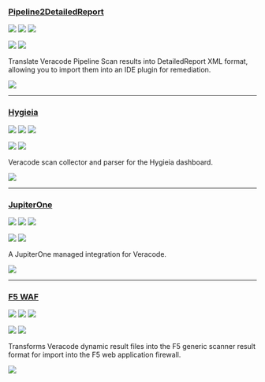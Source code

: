 ### [Pipeline2DetailedReport](https://github.com/jphillips-vc/pipeline2detailedreport)

![](https://img.shields.io/github/stars/jphillips-vc/pipeline2detailedreport.svg?style=social)
![](https://img.shields.io/github/forks/jphillips-vc/pipeline2detailedreport.svg?style=social)
![](https://img.shields.io/github/watchers/jphillips-vc/pipeline2detailedreport.svg?style=social)

![](https://img.shields.io/github/languages/top/jphillips-vc/pipeline2detailedreport)
![](https://img.shields.io/github/contributors/jphillips-vc/pipeline2detailedreport)

Translate Veracode Pipeline Scan results into DetailedReport XML format, allowing you to import them into an IDE plugin for remediation.

[![](https://img.shields.io/github/followers/jphillips?label=jphillips&style=social)](https://github/jphillips)

---
### [Hygieia](https://github.com/mickfeech/hygieia_veracode_collector)

![](https://img.shields.io/github/stars/mickfeech/hygieia_veracode_collector.svg?style=social)
![](https://img.shields.io/github/forks/mickfeech/hygieia_veracode_collector.svg?style=social)
![](https://img.shields.io/github/watchers/mickfeech/hygieia_veracode_collector.svg?style=social)

![](https://img.shields.io/github/languages/top/mickfeech/hygieia_veracode_collector)
![](https://img.shields.io/github/contributors/mickfeech/hygieia_veracode_collector)

Veracode scan collector and parser for the Hygieia dashboard.

[![](https://img.shields.io/github/followers/mickfeech?label=mickfeech&style=social)](https://github/mickfeech)

---
### [JupiterOne](https://github.com/JupiterOne/jupiter-integration-veracode)

![](https://img.shields.io/github/stars/JupiterOne/jupiter-integration-veracode.svg?style=social)
![](https://img.shields.io/github/forks/JupiterOne/jupiter-integration-veracode.svg?style=social)
![](https://img.shields.io/github/watchers/JupiterOne/jupiter-integration-veracode.svg?style=social)

![](https://img.shields.io/github/languages/top/JupiterOne/jupiter-integration-veracode)
![](https://img.shields.io/github/contributors/JupiterOne/jupiter-integration-veracode)

A JupiterOne managed integration for Veracode.

[![](https://img.shields.io/github/followers/JupiterOne?label=JupiterOne&style=social)](https://github.com/JupiterOne)

---
### [F5 WAF](https://github.com/julz0815/veracode-dynamic-2-F5-waf-export)

![](https://img.shields.io/github/stars/julz0815/veracode-dynamic-2-F5-waf-export.svg?style=social)
![](https://img.shields.io/github/forks/julz0815/veracode-dynamic-2-F5-waf-export.svg?style=social)
![](https://img.shields.io/github/watchers/julz0815/veracode-dynamic-2-F5-waf-export.svg?style=social)

![](https://img.shields.io/github/languages/top/julz0815/veracode-dynamic-2-F5-waf-export)
![](https://img.shields.io/github/contributors/julz0815/veracode-dynamic-2-F5-waf-export)

Transforms Veracode dynamic result files into the F5 generic scanner result format for import into the F5 web application firewall.

[![](https://img.shields.io/github/followers/julz0815?label=julz0815&style=social)](https://github.com/julz0815)

